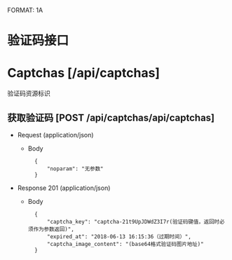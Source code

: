 FORMAT: 1A

# 验证码接口

# Captchas [/api/captchas]
验证码资源标识

## 获取验证码 [POST /api/captchas/api/captchas]


+ Request (application/json)
    + Body

            {
                "noparam": "无参数"
            }

+ Response 201 (application/json)
    + Body

            {
                "captcha_key": "captcha-21t9UpJDWdZ3I7r(验证码键值，返回时必须作为参数返回)",
                "expired_at": "2018-06-13 16:15:36（过期时间）",
                "captcha_image_content": "(base64格式验证码图片地址)"
            }